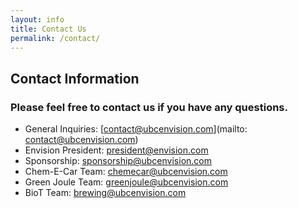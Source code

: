 ```yaml
---
layout: info
title: Contact Us
permalink: /contact/
---
```

## Contact Information
### Please feel free to contact us if you have any questions.

- General Inquiries: [contact@ubcenvision.com](mailto: contact@ubcenvision.com)
- Envision President: [president@envision.com](mailto:president@envision.com)
- Sponsorship: [sponsorship@ubcenvision.com](mailto:sponsorship@ubcenvision.com)
- Chem-E-Car Team: [chemecar@ubcenvision.com](mailto:chemecar@ubcenvision.com)
- Green Joule Team: [greenjoule@ubcenvision.com](mailto:greenjoule@ubcenvision.com)
- BioT Team: [brewing@ubcenvision.com](mailto:brewing@ubcenvision.com)